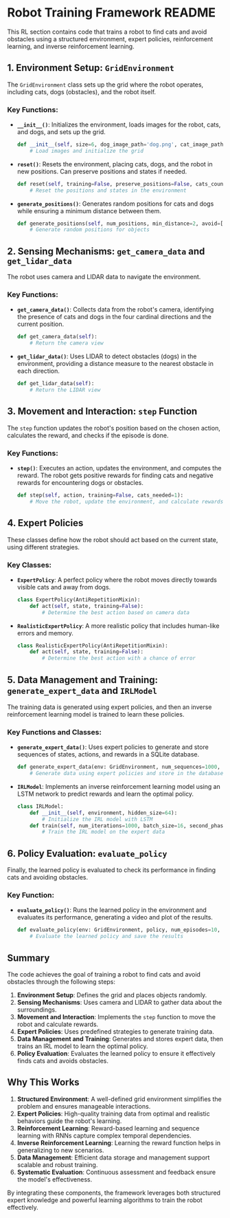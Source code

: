# Robot Training Framework README

This RL section contains code that trains a robot to find cats and avoid obstacles using a structured environment, expert policies, reinforcement learning, and inverse reinforcement learning.

## 1. Environment Setup: `GridEnvironment`

The `GridEnvironment` class sets up the grid where the robot operates, including cats, dogs (obstacles), and the robot itself.

### Key Functions:

- **`__init__()`**: Initializes the environment, loads images for the robot, cats, and dogs, and sets up the grid.
  ```python
  def __init__(self, size=6, dog_image_path='dog.png', cat_image_path='cat.png', robot_image_path='robot.png'):
      # Load images and initialize the grid
  ```

- **`reset()`**: Resets the environment, placing cats, dogs, and the robot in new positions. Can preserve positions and states if needed.
  ```python
  def reset(self, training=False, preserve_positions=False, cats_count=2, dogs_count=2, preserve_cats_found=False):
      # Reset the positions and states in the environment
  ```

- **`generate_positions()`**: Generates random positions for cats and dogs while ensuring a minimum distance between them.
  ```python
  def generate_positions(self, num_positions, min_distance=2, avoid=[]):
      # Generate random positions for objects
  ```

## 2. Sensing Mechanisms: `get_camera_data` and `get_lidar_data`

The robot uses camera and LIDAR data to navigate the environment.

### Key Functions:

- **`get_camera_data()`**: Collects data from the robot's camera, identifying the presence of cats and dogs in the four cardinal directions and the current position.
  ```python
  def get_camera_data(self):
      # Return the camera view
  ```

- **`get_lidar_data()`**: Uses LIDAR to detect obstacles (dogs) in the environment, providing a distance measure to the nearest obstacle in each direction.
  ```python
  def get_lidar_data(self):
      # Return the LIDAR view
  ```

## 3. Movement and Interaction: `step` Function

The `step` function updates the robot's position based on the chosen action, calculates the reward, and checks if the episode is done.

### Key Functions:

- **`step()`**: Executes an action, updates the environment, and computes the reward. The robot gets positive rewards for finding cats and negative rewards for encountering dogs or obstacles.
  ```python
  def step(self, action, training=False, cats_needed=1):
      # Move the robot, update the environment, and calculate rewards
  ```

## 4. Expert Policies

These classes define how the robot should act based on the current state, using different strategies.

### Key Classes:

- **`ExpertPolicy`**: A perfect policy where the robot moves directly towards visible cats and away from dogs.
  ```python
  class ExpertPolicy(AntiRepetitionMixin):
      def act(self, state, training=False):
          # Determine the best action based on camera data
  ```

- **`RealisticExpertPolicy`**: A more realistic policy that includes human-like errors and memory.
  ```python
  class RealisticExpertPolicy(AntiRepetitionMixin):
      def act(self, state, training=False):
          # Determine the best action with a chance of error
  ```

## 5. Data Management and Training: `generate_expert_data` and `IRLModel`

The training data is generated using expert policies, and then an inverse reinforcement learning model is trained to learn these policies.

### Key Functions and Classes:

- **`generate_expert_data()`**: Uses expert policies to generate and store sequences of states, actions, and rewards in a SQLite database.
  ```python
  def generate_expert_data(env: GridEnvironment, num_sequences=1000, load_previous=False):
      # Generate data using expert policies and store in the database
  ```

- **`IRLModel`**: Implements an inverse reinforcement learning model using an LSTM network to predict rewards and learn the optimal policy.
  ```python
  class IRLModel:
      def __init__(self, environment, hidden_size=64):
          # Initialize the IRL model with LSTM
      def train(self, num_iterations=1000, batch_size=16, second_phase=False, second_phase_iterations=0):
          # Train the IRL model on the expert data
  ```

## 6. Policy Evaluation: `evaluate_policy`

Finally, the learned policy is evaluated to check its performance in finding cats and avoiding obstacles.

### Key Function:

- **`evaluate_policy()`**: Runs the learned policy in the environment and evaluates its performance, generating a video and plot of the results.
  ```python
  def evaluate_policy(env: GridEnvironment, policy, num_episodes=10, cats_needed=1, grid_size=6, cats_count=2, dogs_count=2):
      # Evaluate the learned policy and save the results
  ```

## Summary

The code achieves the goal of training a robot to find cats and avoid obstacles through the following steps:

1. **Environment Setup**: Defines the grid and places objects randomly.
2. **Sensing Mechanisms**: Uses camera and LIDAR to gather data about the surroundings.
3. **Movement and Interaction**: Implements the `step` function to move the robot and calculate rewards.
4. **Expert Policies**: Uses predefined strategies to generate training data.
5. **Data Management and Training**: Generates and stores expert data, then trains an IRL model to learn the optimal policy.
6. **Policy Evaluation**: Evaluates the learned policy to ensure it effectively finds cats and avoids obstacles.

## Why This Works

1. **Structured Environment**: A well-defined grid environment simplifies the problem and ensures manageable interactions.
2. **Expert Policies**: High-quality training data from optimal and realistic behaviors guide the robot's learning.
3. **Reinforcement Learning**: Reward-based learning and sequence learning with RNNs capture complex temporal dependencies.
4. **Inverse Reinforcement Learning**: Learning the reward function helps in generalizing to new scenarios.
5. **Data Management**: Efficient data storage and management support scalable and robust training.
6. **Systematic Evaluation**: Continuous assessment and feedback ensure the model's effectiveness.

By integrating these components, the framework leverages both structured expert knowledge and powerful learning algorithms to train the robot effectively.
